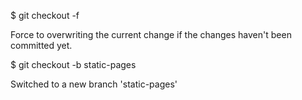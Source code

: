 $ git checkout -f

Force to overwriting the current change if the changes haven't been committed yet.

$ git checkout -b static-pages

Switched to a new branch 'static-pages'
